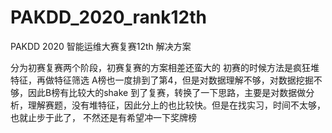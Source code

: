 # PAKDD_2020_rank12th
PAKDD 2020 智能运维大赛复赛12th 解决方案


分为初赛复赛两个阶段，初赛复赛的方案相差还蛮大的
初赛的时候方法是疯狂堆特征，再做特征筛选 A榜也一度排到了第4，但是对数据理解不够，对数据挖掘不够，因此B榜有比较大的shake
到了复赛，转换了一下思路，主要是对数据做分析，理解赛题，没有堆特征，因此分上的也比较快。但是在找实习，时间不太够，也就止步于此了，
不然还是有希望冲一下奖牌榜
